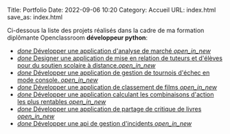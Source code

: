 Title: Portfolio
Date: 2022-09-06 10:20
Category: Accueil
URL: index.html
save_as: index.html

Ci-dessous la liste des projets réalisés dans la cadre de ma formation diplômante Openclassroom **développeur python**: 

  


- [<i class="tiny material-icons">done</i> Développer une application d'analyse de marché <i class="tiny material-icons">open_in_new</i>]({filename}developper-une-application-d-analyse-de-marche.md)
- [<i class="tiny material-icons">done</i> Designer une application de mise en relation de tuteurs et d'élèves pour du soutien scolaire à distance.<i class="tiny material-icons">open_in_new</i>]({filename}designer-une-application-de-mise-en-relation-de-tuteurs-et-d-eleves-pour-du-soutien-scolaire.md)
- [<i class="tiny material-icons">done</i> Développer une application de gestion de tournois d'échec en mode console. <i class="tiny material-icons">open_in_new</i>]({filename}developper-une-application-gerant-des-tournois-d-echecs.md)
- [<i class="tiny material-icons">done</i> Développer une application de classement de films <i class="tiny material-icons">open_in_new</i> ]({filename}developper-une-application-de-classement-de-films.md)
- [<i class="tiny material-icons">done</i> Développer une application calculant les combinaisons d'action les plus rentables <i class="tiny material-icons">open_in_new</i>]({filename}developper-une-application-calculant-les-combinaisons-d-actions-les-plus-rentables.md)
- [<i class="tiny material-icons">done</i> Développer une application de partage de critique de livres <i class="tiny material-icons">open_in_new</i>]({filename}developper-une-application-de-partage-de-critiques-de-livres.md)
- [<i class="tiny material-icons">done</i> Développer une api de gestion d'incidents <i class="tiny material-icons">open_in_new</i>]({filename}developper-une-api-de-gestion-d-incidents.md)